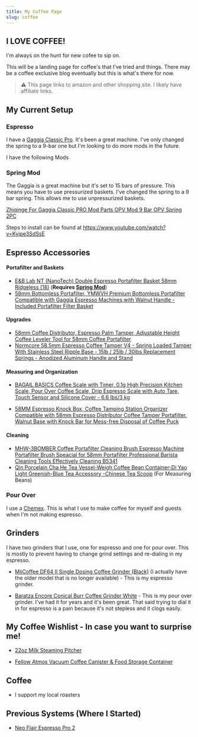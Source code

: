 ```yaml
---
title: My Coffee Page
slug: coffee
---
```


## I LOVE COFFEE!

I'm always on the hunt for new cofee to sip on. 

This will be a landing page for coffee's that I've tried and things. There may be a coffee exclusive blog eventually but this is what's there for now.

> ⚠️ This page links to amazon and other shopping site. I likely have affiliate links.

## My Current Setup

### Espresso

I have a [Gaggia Classic Pro](https://amzn.to/4aHYZ8l). It's been a great machine. I've only changed the spring to a 9-bar one but I'm looking to do more mods in the future.

 I have the following Mods
### <span id="spring-mod">Spring Mod</span>

The Gaggia is a great machine but it's set to 15 bars of pressure. This means you have to use pressurized baskets. I've changed the spring to a 9 bar spring. This allows me to use unpressurized baskets.

[Zhiqinge For Gaggia Classic PRO Mod Parts OPV Mod 9 Bar OPV Spring 2PC](https://amzn.to/47qDwhs)

Steps to install can be found at https://www.youtube.com/watch?v=Kyjpe3SdSsE


## Espresso Accessories
#### Portafilter and Baskets

- [E&B Lab NT (NanoTech) Double Espresso Portafilter Basket 58mm Ridgeless (18)](https://amzn.to/47o9quW) (**Requires [Spring Mod](#spring-mod)**)
- [58mm Bottomless Portafilter, YMWVH Premium Bottomless Portafilter Compatible with Gaggia Espresso Machines,with Walnut Handle - Included Portafilter Filter Basket](https://amzn.to/47rQ2ND)

#### Upgrades

- [58mm Coffee Distributor, Espresso Palm Tamper, Adjustable Height Coffee Leveler Tool for 58mm Coffee Portafilter](https://amzn.to/3TJQGCZ)
- [Normcore 58.5mm Espresso Coffee Tamper V4 - Spring Loaded Tamper With Stainless Steel Ripple Base - 15lb / 25lb / 30lbs Replacement Springs - Anodized Aluminum Handle and Stand](https://amzn.to/41P2uWy)

#### Measuring and Organization

- [BAGAIL BASICS Coffee Scale with Timer, 0.1g High Precision Kitchen Scale, Pour Over Coffee Scale, Drip Espresso Scale with Auto Tare, Touch Sensor and Silicone Cover - 6.6 lbs/3 kg](https://amzn.to/41LEIuu)

- [58MM Espresso Knock Box, Coffee Tamping Station Organizer Compatible with 58mm Espresso Distributor Coffee Tamper Portafilter, Walnut Base with Knock Bar for Mess-free Disposal of Coffee Puck](https://amzn.to/47oyWjx)

#### Cleaning

- [MHW-3BOMBER Coffee Portafilter Cleaning Brush Espresso Machine Portafilter Brush Speacial for 58mm Portafilter Professional Barista Cleaning Tools Effectively Cleaning B5341](https://amzn.to/3NSXcn1)
- [Qin Porcelain Cha He Tea Vessel-Weigh Coffee Bean Container-Di Yao Light Greenish-Blue Tea Accessory -Chinese Tea Scoop](https://amzn.to/47ucLsm) (For Measuring Beans)

### Pour Over

I use a [Chemex](https://amzn.to/47r7TEp). This is what I use to make coffee for myself and guests when I'm not making espresso.

## Grinders

I have two grinders that I use, one for espresso and one for pour over. This is mostly to prevent having to change grind settings and re-dialing in my espresso.

- [MiiCoffee DF64 II Single Dosing Coffee Grinder (Black)](https://amzn.to/41Uqo2T) (I actually have the older model that is no longer available) - This is my espresso grinder.

- [Baratza Encore Conical Burr Coffee Grinder White](https://amzn.to/3vlwb5n) - This is my pour over grinder. I've had it for years and it's been great. That said trying to dial it in for espresso is a pain because it's not stepless and it clogs easily. 

## My Coffee Wishlist - In case you want to surprise me!

- [22oz Milk Steaming Pitcher](https://www.slowpoursupply.co/collections/latte-art/products/22oz-matte-gray-cinder)

- [Fellow Atmos Vacuum Coffee Canister & Food Storage Container](https://amzn.to/47nxhLh)

## Coffee

- I support my local roasters

## Previous Systems (Where I Started)

- [Neo Flair Espresso Pro 2](https://amzn.to/3TLWxYo)